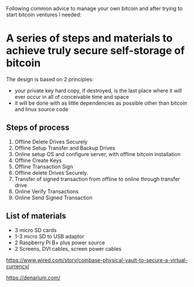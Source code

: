 Following common advice to manage your own bitcoin and after trying to start bitcoin ventures I needed: 

# A series of steps and materials to achieve truly secure self-storage of bitcoin

The design is based on 2 principles:
- your private key hard copy, if destroyed, is the last place where it will ever occur in all of conceivable time and space
- it will be done with as little dependencies as possible other than bitcoin and linux source code

## Steps of process
1. Offline Delete Drives Securely
2. Offline Setup Transfer and Backup Drives
3. Online setup OS and configure server, with offline bitcoin installation 
4. Offline Create Keys
5. Offline Transaction Sign
6. Offline delete Drives Securely.
7. Transfer of signed transaction from offline to online through transfer drive
8. Online Verify Transactions
9. Online Send Signed Transaction

## List of materials
- 3 micro SD cards
- 1-3 micro SD to USB adaptor
- 2 Raspberry Pi B+ plus power source
- 2 Screens, DVI cables, screen power cables

https://www.wired.com/story/coinbase-physical-vault-to-secure-a-virtual-currency/

https://denarium.com/

